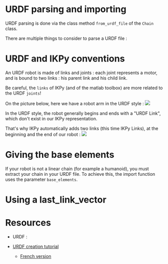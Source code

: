 # URDF parsing and importing #

URDF parsing is done via the class method `from_urdf_file` of the `Chain` class.

There are multiple things to consider to parse a URDF file :

# URDF and IKPy conventions
An URDF robot is made of links and joints : each joint represents a motor, and is bound to two links : his parent link and his child link.

Be careful, the `links` of IKPy (and of the matlab toolbox) are more related to the URDF `joints`!

On the picture below, here we have a robot arm in the URDF style :
![](https://github.com/Phylliade/ikpy/blob/master/tutorials/ikpy/urdf-convention.png)

In the URDF style, the robot generally begins and ends with a "URDF Link", which don't exist in our IKPy representation.

That's why IKPy automatically adds two links (this time IKPy Links), at the beginning and the end of our robot :
![](https://github.com/Phylliade/ikpy/blob/master/tutorials/ikpy/ikpy-convention.png)

# Giving the base elements
If your robot is not a linear chain (for example a humanoid), you must extract your chain in your URDF file.
To achieve this, the import function uses the parameter `base_elements`.



# Using a last_link_vector



# Resources
* URDF :

* [URDF creation  tutorial](http://wiki.ros.org/urdf/Tutorials/Create%20your%20own%20urdf%20file)
  + [French version](http://wiki.ros.org/fr/urdf/Tutorials/Create%20your%20own%20urdf%20file)
